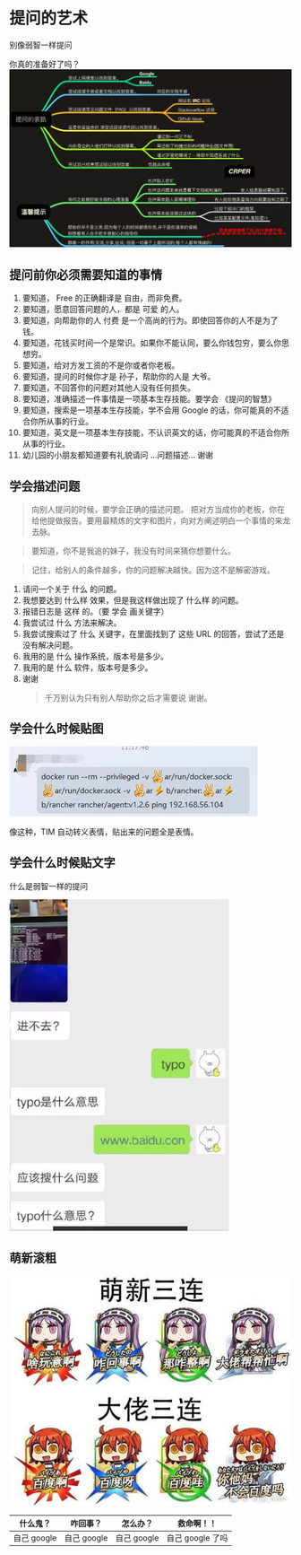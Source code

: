 # 提问的艺术

别像弱智一样提问

你真的准备好了吗？
![](../img/0.png)

## 提问前你必须需要知道的事情

1.  要知道， Free 的正确翻译是 自由，而非免费。
1.  要知道，愿意回答问题的人，都是 可爱 的人。
1.  要知道，向帮助你的人 付费 是一个高尚的行为。即使回答你的人不是为了钱。
1.  要知道，花钱买时间一个是常识。如果你不能认同，要么你钱包穷，要么你思想穷。
1.  要知道，给对方发工资的不是你或者你老板。
1.  要知道，提问的时候你才是 孙子，帮助你的人是 大爷。
1.  要知道，不回答你的问题对其他人没有任何损失。
1.  要知道，准确描述一件事情是一项基本生存技能。要学会 《提问的智慧》
1.  要知道，搜索是一项基本生存技能，学不会用 Google 的话，你可能真的不适合你所从事的行业。
1.  要知道，英文是一项基本生存技能，不认识英文的话，你可能真的不适合你所从事的行业。
1.  幼儿园的小朋友都知道要有礼貌请问
    ...问题描述...
    谢谢

## 学会描述问题

> 向别人提问的时候，要学会正确的描述问题。 把对方当成你的老板，你在给他提做报告。要用最精炼的文字和图片，向对方阐述明白一个事情的来龙去脉。

> 要知道，你不是我追的妹子，我没有时间来猜你想要什么。

> 记住，给别人的条件越多，你的问题解决越快。因为这不是解密游戏。

1.  请问一个关于 什么 的问题。
1.  我想要达到 什么样 效果，但是我这样做出现了 什么样 的问题。
1.  报错日志是 这样 的。（要 学会 画关键字）
1.  我尝试过 什么 方法来解决。
1.  我尝试搜索过了 什么 关键字，在里面找到了 这些 URL 的回答，尝试了还是没有解决问题。
1.  我用的是 什么 操作系统，版本号是多少。
1.  我用的是 什么 软件，版本号是多少。
1.  谢谢
    > 千万别认为只有别人帮助你之后才需要说 谢谢。

## 学会什么时候贴图

![](../img/2.png)

像这种，TIM 自动转义表情，贴出来的问题全是表情。

## 学会什么时候贴文字

什么是弱智一样的提问

![](../img/3.png)

## 萌新滚粗

![](../img/1.png)

| 什么鬼？    | 咋回事？    | 怎么办？    | 救命啊！！       |
| ----------- | ----------- | ----------- | ---------------- |
| 自己 google | 自己 google | 自己 google | 自己 google 了吗 |
